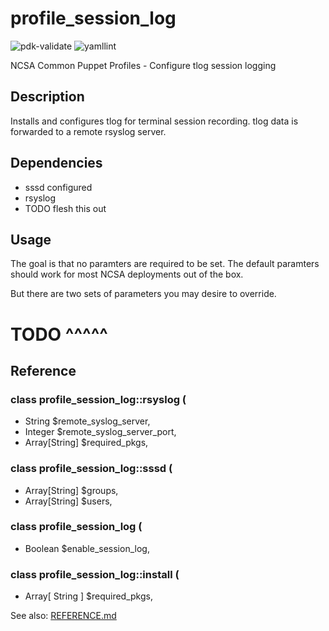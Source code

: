 # profile_session_log

![pdk-validate](https://github.com/ncsa/puppet-profile_session_log/workflows/pdk-validate/badge.svg)
![yamllint](https://github.com/ncsa/puppet-profile_session_log/workflows/yamllint/badge.svg)

NCSA Common Puppet Profiles - Configure tlog session logging

## Description

Installs and configures tlog for terminal session recording. tlog data is forwarded to a remote rsyslog server.

## Dependencies
* sssd configured
* rsyslog
* TODO flesh this out

## Usage

The goal is that no paramters are required to be set. The default paramters should work for most NCSA deployments out of the box.

But there are two sets of parameters you may desire to override.

# TODO ^^^^^

## Reference

### class profile_session_log::rsyslog (
-  String        $remote_syslog_server,
-  Integer       $remote_syslog_server_port,
-  Array[String] $required_pkgs,
### class profile_session_log::sssd (
-  Array[String] $groups,
-  Array[String] $users,
### class profile_session_log (
-  Boolean $enable_session_log,
### class profile_session_log::install (
-  Array[ String ] $required_pkgs,

See also: [REFERENCE.md](REFERENCE.md)
